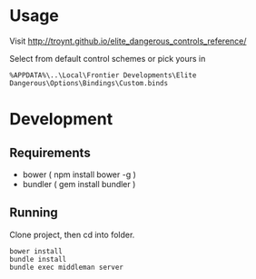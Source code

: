 # Usage

Visit http://troynt.github.io/elite_dangerous_controls_reference/

Select from default control schemes or pick yours in
```
%APPDATA%\..\Local\Frontier Developments\Elite Dangerous\Options\Bindings\Custom.binds
```


# Development

## Requirements

* bower ( npm install bower -g )
* bundler ( gem install bundler )

## Running

Clone project, then cd into folder.

```
bower install
bundle install
bundle exec middleman server
```
